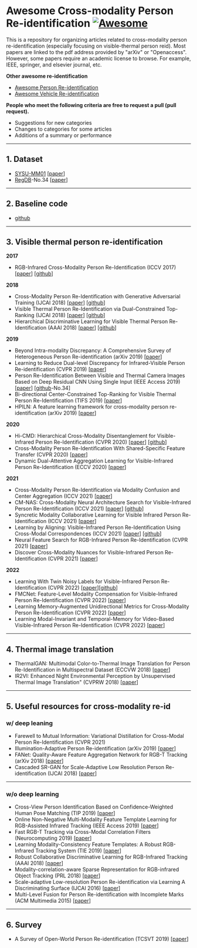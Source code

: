 # Awesome Cross-modality Person Re-identification [![Awesome](https://cdn.rawgit.com/sindresorhus/awesome/d7305f38d29fed78fa85652e3a63e154dd8e8829/media/badge.svg)](https://github.com/sindresorhus/awesome)

This is a repository for organizing articles related to cross-modality person re-identification (especially focusing on visible-thermal person reid). Most papers are linked to the pdf address provided by "arXiv" or "Openaccess". However, some papers require an academic license to browse. For example, IEEE, springer, and elsevier journal, etc.

**Other awesome re-identification**

- [Awesome Person Re-identification](https://github.com/bismex/Awesome-person-re-identification)
- [Awesome Vehicle Re-identification](https://github.com/bismex/Awesome-vehicle-re-identification)

**People who meet the following criteria are free to request a pull (pull request).**
- Suggestions for new categories
- Changes to categories for some articles
- Additions of a summary or performance

---

## 1. Dataset

- [SYSU-MM01](https://github.com/wuancong/SYSU-MM01) [[paper](https://kovenyu.com/papers/2017_ICCV_rgb.pdf)]
- [RegDB](http://dm.dgu.edu/link.html)-No.34 [[paper](https://www.mdpi.com/1424-8220/17/3/605)]

---

## 2. Baseline code

- [github](https://github.com/mangye16/Cross-Modal-Re-ID-baseline)

---


## 3. Visible thermal person re-identification

**2017**

- RGB-Infrared Cross-Modality Person Re-Identification (ICCV 2017) [[paper](https://kovenyu.com/papers/2017_ICCV_rgb.pdf)] [[github](https://github.com/InnovArul/rgb_IR_personreid)]

**2018**
- Cross-Modality Person Re-Identification with Generative Adversarial Training (IJCAI 2018) [[paper](https://www.ijcai.org/proceedings/2018/0094.pdf)] [[github](https://github.com/sshkhr/cmGAN)]
- Visible Thermal Person Re-Identification via Dual-Constrained Top-Ranking (IJCAI 2018) [[paper](https://www.ijcai.org/proceedings/2018/0152.pdf)] [[github](https://github.com/mangye16/Visible-Thermal-Person-Re-Identification)]
- Hierarchical Discriminative Learning for Visible Thermal Person Re-Identification (AAAI 2018) [[paper](https://aaai.org/ocs/index.php/AAAI/AAAI18/paper/view/16734/16350)] [[github](https://github.com/mangye16/Visible-Thermal-Person-Re-Identification)]

**2019**
- Beyond Intra-modality Discrepancy: A Comprehensive Survey of Heterogeneous Person Re-identification (arXiv 2019) [[paper](https://arxiv.org/pdf/1905.10048.pdf)]
- Learning to Reduce Dual-level Discrepancy for Infrared-Visible Person Re-identification (CVPR 2019) [[paper](http://openaccess.thecvf.com/content_CVPR_2019/papers/Wang_Learning_to_Reduce_Dual-Level_Discrepancy_for_Infrared-Visible_Person_Re-Identification_CVPR_2019_paper.pdf)]
- Person Re-Identification Between Visible and Thermal Camera Images Based on Deep Residual CNN Using Single Input (IEEE Access 2019) [[paper](https://ieeexplore.ieee.org/stamp/stamp.jsp?tp=&arnumber=8705321)] [[github](http://dm.dgu.edu/link.html)-No.34]
- Bi-directional Center-Constrained Top-Ranking for Visible Thermal Person Re-Identification (TIFS 2019) [[paper](https://ieeexplore.ieee.org/stamp/stamp.jsp?tp=&arnumber=8732420)]
- HPILN: A feature learning framework for cross-modality person re-identification (arXiv 2019) [[paper](https://arxiv.org/pdf/1906.03142.pdf)]

**2020**
- Hi-CMD: Hierarchical Cross-Modality Disentanglement for Visible-Infrared Person Re-Identification (CVPR 2020) [[paper](http://openaccess.thecvf.com/content_CVPR_2020/papers/Choi_Hi-CMD_Hierarchical_Cross-Modality_Disentanglement_for_Visible-Infrared_Person_Re-Identification_CVPR_2020_paper.pdf)] [[github](https://github.com/bismex/HiCMD)]
- Cross-Modality Person Re-Identification With Shared-Specific Feature Transfer (CVPR 2020) [[paper](https://arxiv.org/pdf/2002.12489.pdf)]
- Dynamic Dual-Attentive Aggregation Learning for Visible-Infrared Person Re-Identification (ECCV 2020) [[paper](https://www.ecva.net/papers/eccv_2020/papers_ECCV/papers/123620222.pdf)]

**2021**
- Cross-Modality Person Re-Identification via Modality Confusion and Center Aggregation (ICCV 2021) [[paper](https://openaccess.thecvf.com/content/ICCV2021/papers/Hao_Cross-Modality_Person_Re-Identification_via_Modality_Confusion_and_Center_Aggregation_ICCV_2021_paper.pdf)]
- CM-NAS: Cross-Modality Neural Architecture Search for Visible-Infrared Person Re-Identification (ICCV 2021) [[paper](https://openaccess.thecvf.com/content/ICCV2021/papers/Fu_CM-NAS_Cross-Modality_Neural_Architecture_Search_for_Visible-Infrared_Person_Re-Identification_ICCV_2021_paper.pdf)] [[github](https://github.com/JDAI-CV/CM-NAS)]
- Syncretic Modality Collaborative Learning for Visible Infrared Person Re-Identification (ICCV 2021) [[paper](https://openaccess.thecvf.com/content/ICCV2021/papers/Wei_Syncretic_Modality_Collaborative_Learning_for_Visible_Infrared_Person_Re-Identification_ICCV_2021_paper.pdf)]
- Learning by Aligning: Visible-Infrared Person Re-Identification Using Cross-Modal Correspondences (ICCV 2021) [[paper](https://openaccess.thecvf.com/content/ICCV2021/papers/Park_Learning_by_Aligning_Visible-Infrared_Person_Re-Identification_Using_Cross-Modal_Correspondences_ICCV_2021_paper.pdf)] [[github](https://cvlab.yonsei.ac.kr/projects/LbA/)]
- Neural Feature Search for RGB-Infrared Person Re-Identification (CVPR 2021) [[paper](https://arxiv.org/abs/2104.02366)]
- Discover Cross-Modality Nuances for Visible-Infrared Person Re-Identification (CVPR 2021) [[paper](https://openaccess.thecvf.com/content/CVPR2021/papers/Wu_Discover_Cross-Modality_Nuances_for_Visible-Infrared_Person_Re-Identification_CVPR_2021_paper.pdf)]

**2022**

- Learning With Twin Noisy Labels for Visible-Infrared Person Re-Identification (CVPR 2022) [[paper](https://openaccess.thecvf.com/content/CVPR2022/papers/Yang_Learning_With_Twin_Noisy_Labels_for_Visible-Infrared_Person_Re-Identification_CVPR_2022_paper.pdf)][[github](https://github.com/XLearning-SCU/2022-CVPR-DART)]
- FMCNet: Feature-Level Modality Compensation for Visible-Infrared Person Re-Identification (CVPR 2022) [[paper](https://openaccess.thecvf.com/content/CVPR2022/papers/Zhang_FMCNet_Feature-Level_Modality_Compensation_for_Visible-Infrared_Person_Re-Identification_CVPR_2022_paper.pdf)]
- Learning Memory-Augmented Unidirectional Metrics for Cross-Modality Person Re-Identification (CVPR 2022) [[paper](https://openaccess.thecvf.com/content/CVPR2022/papers/Liu_Learning_Memory-Augmented_Unidirectional_Metrics_for_Cross-Modality_Person_Re-Identification_CVPR_2022_paper.pdf)]
- Learning Modal-Invariant and Temporal-Memory for Video-Based Visible-Infrared Person Re-Identification (CVPR 2022) [[paper](https://openaccess.thecvf.com/content/CVPR2022/papers/Lin_Learning_Modal-Invariant_and_Temporal-Memory_for_Video-Based_Visible-Infrared_Person_Re-Identification_CVPR_2022_paper.pdf)]

---

## 4. Thermal image translation
- ThermalGAN: Multimodal Color-to-Thermal Image Translation for Person Re-Identification in Multispectral Dataset (ECCVW 2018) [[paper](http://openaccess.thecvf.com/content_ECCVW_2018/papers/11134/Kniaz_ThermalGAN_Multimodal_Color-to-Thermal_Image_Translation_for_Person_Re-Identification_in_Multispectral_ECCVW_2018_paper.pdf)]
- IR2VI: Enhanced Night Environmental Perception by Unsupervised Thermal Image Translation" (CVPRW 2018) [[paper](http://openaccess.thecvf.com/content_cvpr_2018_workshops/papers/w21/Liu_IR2VI_Enhanced_Night_CVPR_2018_paper.pdf)]

--- 

## 5. Useful resources for cross-modality re-id
### w/ deep leaning

- Farewell to Mutual Information: Variational Distillation for Cross-Modal Person Re-Identification (CVPR 2021)
- Illumination-Adaptive Person Re-identification (arXiv 2019) [[paper](https://arxiv.org/pdf/1905.04525.pdf)]
- FANet: Quality-Aware Feature Aggregation Network for RGB-T Tracking (arXiv 2018) [[paper](https://arxiv.org/pdf/1811.09855.pdf)]
- Cascaded SR-GAN for Scale-Adaptive Low Resolution Person Re-identification (IJCAI 2018) [[paper](https://www.ijcai.org/proceedings/2018/0541.pdf)]

---

### w/o deep learning
- Cross-View Person Identification Based on Confidence-Weighted Human Pose Matching (TIP 2019) [[paper](https://ieeexplore.ieee.org/stamp/stamp.jsp?tp=&arnumber=8642932)]
- Online Non-Negative Multi-Modality Feature Template Learning for RGB-Assisted Infrared Tracking (IEEE Access 2019) [[paper](https://ieeexplore.ieee.org/stamp/stamp.jsp?tp=&arnumber=8713854)]
- Fast RGB-T Tracking via Cross-Modal Correlation Filters (Neurocomputing 2019) [[paper](https://reader.elsevier.com/reader/sd/pii/S0925231219300347?)]
- Learning Modality-Consistency Feature Templates: A Robust RGB-Infrared Tracking System (TIE 2019) [[paper](https://ieeexplore.ieee.org/stamp/stamp.jsp?tp=&arnumber=8643077)]
- Robust Collaborative Discriminative Learning for RGB-Infrared Tracking (AAAI 2018) [[paper](https://www.aaai.org/ocs/index.php/AAAI/AAAI18/paper/view/16878/16289)]
- Modality-correlation-aware Sparse Representation for RGB-infrared Object Tracking (PRL 2018) [[paper](https://reader.elsevier.com/reader/sd/pii/S0167865518307633?token=D9B1592900076E965F3E70F01626BCE62B5D334F6E4009E8044CEF4AB1ACA7246D2F9D31FC016D376F5C8EE8D0E9D955)]
- Scale-adaptive Low-resolution Person Re-identification via Learning A Discriminating Surface (IJCAI 2016) [[paper](https://pdfs.semanticscholar.org/6713/4d7bf637f7ac4e354bcb374d7c28c7740ab8.pdf)]
- Multi-Level Fusion for Person Re-identification with Incomplete Marks (ACM Multimedia 2015) [[paper](http://delivery.acm.org/10.1145/2810000/2806400/p1267-wang.pdf?ip=143.248.41.15&id=2806400&acc=ACTIVE%20SERVICE&key=0EC22F8658578FE1%2E7500FBAD1E9579D9%2E4D4702B0C3E38B35%2E4D4702B0C3E38B35&__acm__=1562655835_49403d6ab21f2786eee05d4dd9f8d9d2)]

---

## 6. Survey
- A Survey of Open-World Person Re-identification (TCSVT 2019) [[paper](https://ieeexplore.ieee.org/stamp/stamp.jsp?tp=&arnumber=8640834)]

